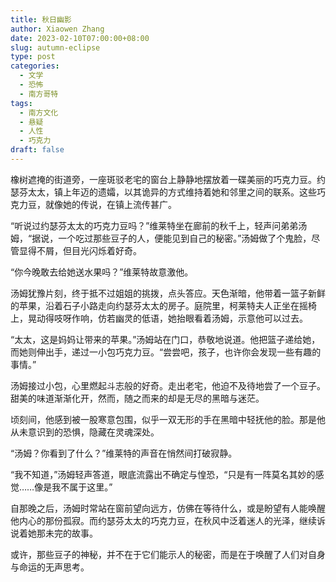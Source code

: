 ```yaml
---
title: 秋日幽影
author: Xiaowen Zhang
date: 2023-02-10T07:00:00+08:00
slug: autumn-eclipse
type: post
categories:
  - 文学
  - 恐怖
  - 南方哥特
tags:
  - 南方文化
  - 悬疑
  - 人性
  - 巧克力
draft: false
---
```


橡树遮掩的街道旁，一座斑驳老宅的窗台上静静地摆放着一碟美丽的巧克力豆。约瑟芬太太，镇上年迈的遗孀，以其诡异的方式维持着她和邻里之间的联系。这些巧克力豆，就像她的传说，在镇上流传甚广。

“听说过约瑟芬太太的巧克力豆吗？”维莱特坐在廊前的秋千上，轻声问弟弟汤姆，“据说，一个吃过那些豆子的人，便能见到自己的秘密。”汤姆做了个鬼脸，尽管显得不屑，但目光闪烁着好奇。

“你今晚敢去给她送水果吗？”维莱特故意激他。

汤姆犹豫片刻，终于抵不过姐姐的挑拨，点头答应。天色渐暗，他带着一篮子新鲜的苹果，沿着石子小路走向约瑟芬太太的房子。庭院里，柯莱特夫人正坐在摇椅上，晃动得吱呀作响，仿若幽灵的低语，她抬眼看着汤姆，示意他可以过去。

“太太，这是妈妈让带来的苹果。”汤姆站在门口，恭敬地说道。他把篮子递给她，而她则伸出手，递过一小包巧克力豆。“尝尝吧，孩子，也许你会发现一些有趣的事情。”

汤姆接过小包，心里燃起斗志般的好奇。走出老宅，他迫不及待地尝了一个豆子。甜美的味道渐渐化开，然而，随之而来的却是无尽的黑暗与迷茫。

顷刻间，他感到被一股寒意包围，似乎一双无形的手在黑暗中轻抚他的脸。那是他从未意识到的恐惧，隐藏在灵魂深处。

“汤姆？你看到了什么？”维莱特的声音在悄然间打破寂静。

“我不知道，”汤姆轻声答道，眼底流露出不确定与惶恐，“只是有一阵莫名其妙的感觉……像是我不属于这里。”

自那晚之后，汤姆时常站在窗前望向远方，仿佛在等待什么，或是盼望有人能唤醒他内心的那份孤寂。而约瑟芬太太的巧克力豆，在秋风中泛着迷人的光泽，继续诉说着她那未完的故事。

或许，那些豆子的神秘，并不在于它们能示人的秘密，而是在于唤醒了人们对自身与命运的无声思考。